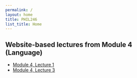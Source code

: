 ```yaml
---
permalink: /
layout: home
title: PHIL246
list_title: Home
---
```


## Website-based lectures from Module 4 (Language)
- [Module 4, Lecture 1](Mod4_1.html)
- [Module 4, Lecture 3](Mod4_3.html)
